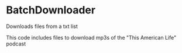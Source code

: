 # BatchDownloader
Downloads files from a txt list

This code includes files to download mp3s of the "This American Life" podcast
